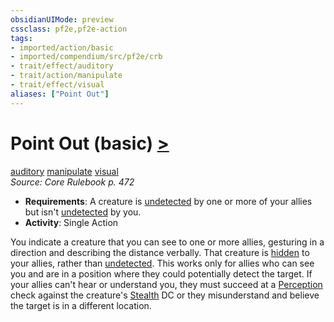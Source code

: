 ```yaml
---
obsidianUIMode: preview
cssclass: pf2e,pf2e-action
tags:
- imported/action/basic
- imported/compendium/src/pf2e/crb
- trait/effect/auditory
- trait/action/manipulate
- trait/effect/visual
aliases: ["Point Out"]
---
```

# Point Out (basic) [>](chapter-9-playing-the-game.md#Actions "Single Action")
[auditory](auditory.md)  [manipulate](manipulate.md)  [visual](visual.md)  
*Source: Core Rulebook p. 472*  


- **Requirements**: A creature is [undetected](conditions.md#Undetected) by one or more of your allies but isn't [undetected](conditions.md#Undetected) by you.
- **Activity**: Single Action

You indicate a creature that you can see to one or more allies, gesturing in a direction and describing the distance verbally. That creature is [hidden](conditions.md#Hidden) to your allies, rather than [undetected](conditions.md#Undetected). This works only for allies who can see you and are in a position where they could potentially detect the target. If your allies can't hear or understand you, they must succeed at a [Perception](../../compendium/skills.md#Perception) check against the creature's [Stealth](../../compendium/skills.md#Stealth) DC or they misunderstand and believe the target is in a different location.